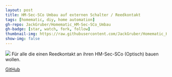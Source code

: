 ```yaml
---
layout: post
title: HM-Sec-SCo Umbau auf externen Schalter / Reedkontakt
tags: [homematic, diy, home automation]
gh-repo: JackGruber/Homematic_HM-Sec-SCo_Umbau
gh-badge: [star, watch, fork, follow]
thumbnail-img: https://raw.githubusercontent.com/JackGruber/Homematic_HM-Sec-SCo_Umbau/master/img/umbau.jpg
show-img: false
---
```


<img src="https://raw.githubusercontent.com/JackGruber/Homematic_HM-Sec-SCo_Umbau/master/img/umbau.jpg">
Für alle die einen Reedkontakt an ihren HM-Sec-SCo (Optisch) bauen wollen.

[GitHub](https://github.com/JackGruber/Homematic_HM-Sec-SCo_Umbau)
